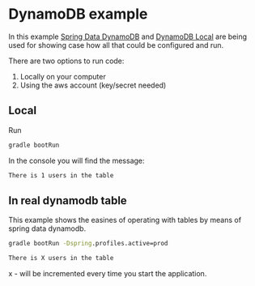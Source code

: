 # DynamoDB example
In this example [Spring Data DynamoDB](https://derjust.github.io/spring-data-dynamodb/) 
and [DynamoDB Local](https://docs.aws.amazon.com/amazondynamodb/latest/developerguide/DynamoDBLocal.Maven.html) 
are being used for showing case how all that could be configured and run.

There are two options to run code:
1. Locally on your computer
2. Using the aws account (key/secret needed)

## Local

Run 
```cmd
gradle bootRun
```

In the console you will find the message:
```cmd
There is 1 users in the table
```

## In real dynamodb table
This example shows the easines of operating with tables by means of spring data dynamodb.
```cmd
gradle bootRun -Dspring.profiles.active=prod
```
```cmd
There is X users in the table
```
x - will be incremented every time you start the application.
